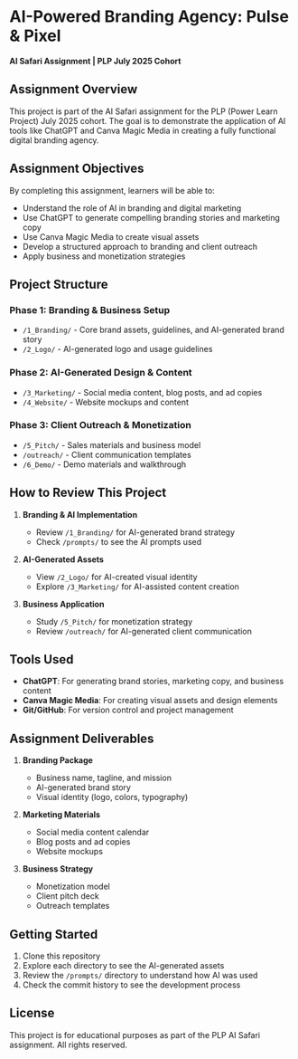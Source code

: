 # AI-Powered Branding Agency: Pulse & Pixel

**AI Safari Assignment | PLP July 2025 Cohort**

## Assignment Overview
This project is part of the AI Safari assignment for the PLP (Power Learn Project) July 2025 cohort. The goal is to demonstrate the application of AI tools like ChatGPT and Canva Magic Media in creating a fully functional digital branding agency.

## Assignment Objectives

By completing this assignment, learners will be able to:
- Understand the role of AI in branding and digital marketing
- Use ChatGPT to generate compelling branding stories and marketing copy
- Use Canva Magic Media to create visual assets
- Develop a structured approach to branding and client outreach
- Apply business and monetization strategies

## Project Structure

### Phase 1: Branding & Business Setup
- `/1_Branding/` - Core brand assets, guidelines, and AI-generated brand story
- `/2_Logo/` - AI-generated logo and usage guidelines

### Phase 2: AI-Generated Design & Content
- `/3_Marketing/` - Social media content, blog posts, and ad copies
- `/4_Website/` - Website mockups and content

### Phase 3: Client Outreach & Monetization
- `/5_Pitch/` - Sales materials and business model
- `/outreach/` - Client communication templates
- `/6_Demo/` - Demo materials and walkthrough

## How to Review This Project

1. **Branding & AI Implementation**
   - Review `/1_Branding/` for AI-generated brand strategy
   - Check `/prompts/` to see the AI prompts used

2. **AI-Generated Assets**
   - View `/2_Logo/` for AI-created visual identity
   - Explore `/3_Marketing/` for AI-assisted content creation

3. **Business Application**
   - Study `/5_Pitch/` for monetization strategy
   - Review `/outreach/` for AI-generated client communication

## Tools Used
- **ChatGPT**: For generating brand stories, marketing copy, and business content
- **Canva Magic Media**: For creating visual assets and design elements
- **Git/GitHub**: For version control and project management

## Assignment Deliverables

1. **Branding Package**
   - Business name, tagline, and mission
   - AI-generated brand story
   - Visual identity (logo, colors, typography)

2. **Marketing Materials**
   - Social media content calendar
   - Blog posts and ad copies
   - Website mockups

3. **Business Strategy**
   - Monetization model
   - Client pitch deck
   - Outreach templates

## Getting Started

1. Clone this repository
2. Explore each directory to see the AI-generated assets
3. Review the `/prompts/` directory to understand how AI was used
4. Check the commit history to see the development process

## License
This project is for educational purposes as part of the PLP AI Safari assignment. All rights reserved.
